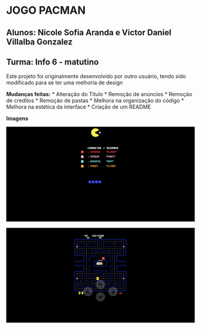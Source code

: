 # JOGO PACMAN
## Alunos: Nicole Sofia Aranda e Victor Daniel Villalba Gonzalez
## Turma: Info 6 - matutino

Este projeto foi originalmente desenvolvido por outro usuário, tendo sido modificado para se ter uma melhoria de design

**Mudanças feitas:**
    * Alteração do Titulo 
    * Remoção de anúncios
    * Remoção de creditos
    * Remoção de pastas
    * Melhora na organização do código
    * Melhora na estética da interface
    * Criação de um README

**Imagens**

![Tela de inicio](ilustracoes/home.png)

![Tela interna](ilustracoes/main.png)


